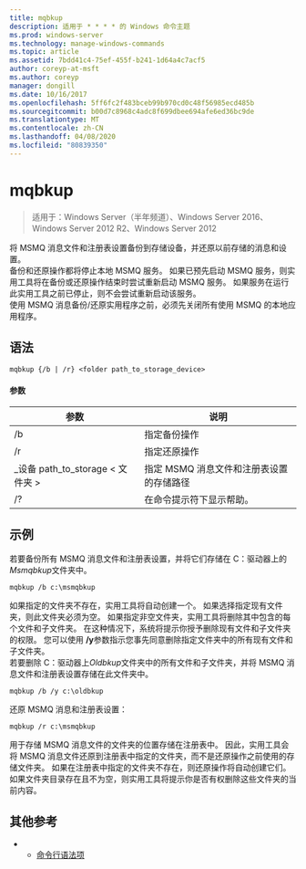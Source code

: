 ```yaml
---
title: mqbkup
description: 适用于 * * * * 的 Windows 命令主题
ms.prod: windows-server
ms.technology: manage-windows-commands
ms.topic: article
ms.assetid: 7bdd41c4-75ef-455f-b241-1d64a4c7acf5
author: coreyp-at-msft
ms.author: coreyp
manager: dongill
ms.date: 10/16/2017
ms.openlocfilehash: 5ff6fc2f483bceb99b970cd0c48f56985ecd485b
ms.sourcegitcommit: b00d7c8968c4adc8f699dbee694afe6ed36bc9de
ms.translationtype: MT
ms.contentlocale: zh-CN
ms.lasthandoff: 04/08/2020
ms.locfileid: "80839350"
---
```

# <a name="mqbkup"></a>mqbkup

>适用于：Windows Server（半年频道）、Windows Server 2016、Windows Server 2012 R2、Windows Server 2012

将 MSMQ 消息文件和注册表设置备份到存储设备，并还原以前存储的消息和设置。   
备份和还原操作都将停止本地 MSMQ 服务。 如果已预先启动 MSMQ 服务，则实用工具将在备份或还原操作结束时尝试重新启动 MSMQ 服务。 如果服务在运行此实用工具之前已停止，则不会尝试重新启动该服务。  
使用 MSMQ 消息备份/还原实用程序之前，必须先关闭所有使用 MSMQ 的本地应用程序。  
## <a name="syntax"></a>语法  
```  
mqbkup {/b | /r} <folder path_to_storage_device>  
```  
#### <a name="parameters"></a>参数  
|参数|说明|  
|-------|--------|  
|/b|指定备份操作|  
|/r|指定还原操作|  
|\_设备 path_to_storage < 文件夹 >|指定 MSMQ 消息文件和注册表设置的存储路径|  
|/?|在命令提示符下显示帮助。|  
## <a name="examples"></a><a name=BKMK_Examples></a>示例  
若要备份所有 MSMQ 消息文件和注册表设置，并将它们存储在 C：驱动器上的*Msmqbkup*文件夹中。  
```  
mqbkup /b c:\msmqbkup  
```  
如果指定的文件夹不存在，实用工具将自动创建一个。 如果选择指定现有文件夹，则此文件夹必须为空。 如果指定非空文件夹，实用工具将删除其中包含的每个文件和子文件夹。 在这种情况下，系统将提示你授予删除现有文件和子文件夹的权限。 您可以使用 **/y**参数指示您事先同意删除指定文件夹中的所有现有文件和子文件夹。  
若要删除 C：驱动器上*Oldbkup*文件夹中的所有文件和子文件夹，并将 MSMQ 消息文件和注册表设置存储在此文件夹中。  
```  
mqbkup /b /y c:\oldbkup  
```  
还原 MSMQ 消息和注册表设置：  
```  
mqbkup /r c:\msmqbkup  
```  
用于存储 MSMQ 消息文件的文件夹的位置存储在注册表中。 因此，实用工具会将 MSMQ 消息文件还原到注册表中指定的文件夹，而不是还原操作之前使用的存储文件夹。 如果在注册表中指定的文件夹不存在，则还原操作将自动创建它们。 如果文件夹目录存在且不为空，则实用工具将提示你是否有权删除这些文件夹的当前内容。  
## <a name="additional-references"></a>其他参考  
-   - [命令行语法项](command-line-syntax-key.md)  
